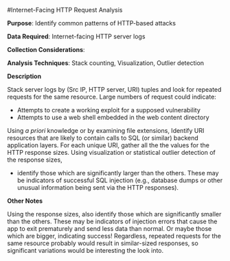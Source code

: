#Internet-Facing HTTP Request Analysis

**Purpose**: Identify common patterns of HTTP-based attacks

**Data Required**: Internet-facing HTTP server logs

**Collection Considerations**: 

**Analysis Techniques**: Stack counting, Visualization, Outlier detection

**Description**

Stack server logs by (Src IP, HTTP server, URI) tuples and look for repeated requests for the same resource.  Large numbers of request could indicate:

* Attempts to create a working exploit for a supposed vulnerability
* Attempts to use a web shell embedded in the web content directory

Using _a priori_ knowledge or by examining file extensions, Identify URI resources that are likely to contain calls to SQL (or similar) backend application layers.  For each unique URI, gather all the the values for the HTTP response sizes.  Using visualization or statistical outlier detection of the response sizes,

* identify those which are significantly larger than the others. These may be indicators of successful SQL injection (e.g., database dumps or other unusual information being sent via the HTTP responses).

**Other Notes**

Using the response sizes, also identify those which are significantly smaller than the others.  These may be indicators of injection errors that cause the app to exit prematurely and send less data than normal.  Or maybe those which are bigger, indicating success!  Regardless, repeated requests for the same resource probably would result in similar-sized responses, so significant variations would be interesting the look into.


